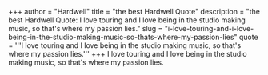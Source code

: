 +++
author = "Hardwell"
title = "the best Hardwell Quote"
description = "the best Hardwell Quote: I love touring and I love being in the studio making music, so that's where my passion lies."
slug = "i-love-touring-and-i-love-being-in-the-studio-making-music-so-thats-where-my-passion-lies"
quote = '''I love touring and I love being in the studio making music, so that's where my passion lies.'''
+++
I love touring and I love being in the studio making music, so that's where my passion lies.
